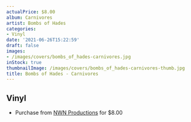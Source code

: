 ```yaml
---
actualPrice: $8.00
album: Carnivores
artist: Bombs of Hades
categories:
- Vinyl
date: '2021-06-26T15:22:59'
draft: false
images:
- /images/covers/bombs_of_hades-carnivores.jpg
inStock: true
thumbnailImage: /images/covers/bombs_of_hades-carnivores-thumb.jpg
title: Bombs of Hades - Carnivores
---
```


## Vinyl
* Purchase from [NWN Productions](http://shop.nwnprod.com/index.php?route=product/product&path=76&product_id=5962&sort=pd.name&order=ASC) for $8.00
